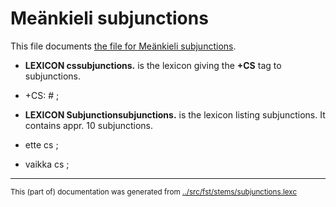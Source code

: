 # Meänkieli subjunctions

This file documents [the file for Meänkieli subjunctions](https://github.com/giellalt/lang-fit/blob/main/src/fst/stems/subjunctions.lexc).

* **LEXICON cssubjunctions.** is the lexicon giving the **+CS** tag to subjunctions.
* +CS: # ; 

* **LEXICON Subjunctionsubjunctions.** is the lexicon listing subjunctions. It contains appr. 10 subjunctions.
* ette cs ; 
* vaikka cs ; 
* * *
<small>This (part of) documentation was generated from [../src/fst/stems/subjunctions.lexc](http://github.com/giellalt/lang-fit/blob/main/../src/fst/stems/subjunctions.lexc)</small>